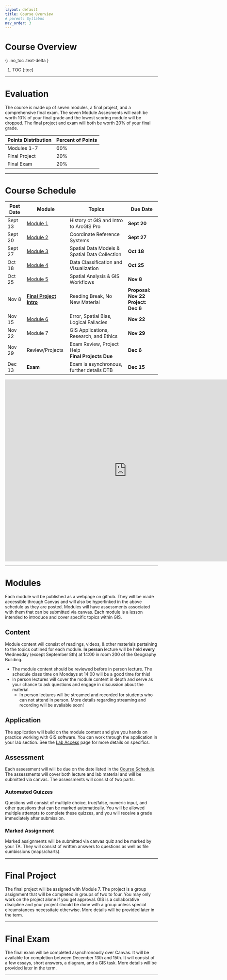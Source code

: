 ```yaml
---
layout: default
title: Course Overview
# parent: Syllabus
nav_order: 3
---
```


# Course Overview
{: .no_toc .text-delta }

1. TOC
{:toc}

---

# Evaluation

The course is made up of seven modules, a final project, and a comprehensive final exam.  The seven Module Assesments will each be worth 10% of your final grade and the lowest scoring module will be dropped.  The final project and exam will both be worth 20% of your final grade.

| Points Distribution | Percent of Points |
|---------------------|-------------------|
| Modules 1-7         | 60%               |
| Final Project       | 20%               |
| Final Exam          | 20%               |

---

# Course Schedule

|Post Date|                                     Module                                     |                      Topics                       |               Due Date               |
|---------|--------------------------------------------------------------------------------|---------------------------------------------------|--------------------------------------|
|Sept 13  |[Module 1](https://june-skeeter.github.io/Module1_GEOS270/)                     |History ot GIS and Intro to ArcGIS Pro             |**Sept 20**                           |
|Sept 20  |[Module 2](https://june-skeeter.github.io/Module2_GEOS270/)                     |Coordinate Reference Systems                       |**Sept 27**                           |
|Sept 27  |[Module 3](https://june-skeeter.github.io/Module3_GEOS270/)                     |Spatial Data Models & Spatial Data Collection      |**Oct 18**                            |
|Oct 18   |[Module 4](https://june-skeeter.github.io/Module4_GEOS270/)                     |Data Classification and Visualization              |**Oct 25**                            |
|Oct 25   |[Module 5](https://june-skeeter.github.io/Module5_GEOS270/)                     |Spatial Analysis & GIS Workflows                   |**Nov 8**                             |
|Nov 8    |[**Final Project Intro**](https://june-skeeter.github.io/FinalProjects_GEOS270/)|Reading Break, No New Material                     |**Proposal: Nov 22<br>Project: Dec 6**|
|Nov 15   |[Module 6](https://june-skeeter.github.io/Module6_GEOS270/)                     |Error, Spatial Bias, Logical Fallacies             |**Nov 22**                            |
|Nov 22   |Module 7                                                                        |GIS Applications, Research, and Ethics             |**Nov 29**                            |
|Nov 29   |Review/Projects                                                                 |Exam Review, Project Help<br>**Final Projects Due**|**Dec 6**                             |
|Dec 13   |**Exam**                                                                        |Exam is asynchronous, further details DTB          |**Dec 15**                            |

<iframe src="https://calendar.google.com/calendar/embed?src=8c8pmsg6k1kf44sdn9mh84p0bg%40group.calendar.google.com&ctz=America%2FVancouver" style="border: 0" width="800" height="600" frameborder="0" scrolling="no"></iframe>

---

# Modules

Each module will be published as a webpage on github.  They will be made accessible through Canvas and will also be hyperlinked in the above schedule as they are posted.  Modules will have assessments associated with them that can be submitted via canvas.  Each module is a lesson intended to introduce and cover specific topics within GIS.

## Content

Module content will consist of readings, videos, & other materials pertaining to the topics outlined for each module.  **In person** lecture will be held **every** Wednesday (except September 8th) at 14:00 in room 200 of the Geography Building.
* The module content should be reviewed before in person lecture.  The schedule class time on Mondays at 14:00 will be a good time for this!
* In person lectures will cover the module content in depth and serve as your chance to ask questions and engage in discussion about the material.
  * In person lectures will be streamed and recorded for students who can not attend in person.  More details regarding streaming and recording will be avaliable soon!

## Application

The application will build on the module content and give you hands on practice working with GIS software.  You can work through the application in your lab section.  See the [Lab Access](/Labs.md) page for more details on specifics. 

## Assessment

Each assessment will will be due on the date listed in the [Course Schedule](#course-schedule).  The assessments will cover both lecture and lab material and will be submitted via canvas.  The assessments will consist of two parts:

### Automated Quizzes

Questions will consist of multiple choice, true/false, numeric input, and other questions that can be marked automatically.  You will be allowed multiple attempts to complete these quizzes, and you will receive a grade immediately after submission.  

### Marked Assignment

Marked assignments will be submitted via canvas quiz and be marked by your TA.  They will consist of written answers to questions as well as file sumbissions (maps/charts).

---

# Final Project

The final project will be assigned with Module 7.  The project is a group assignment that will be completed in groups of two to four.  You may only work on the project alone if you get approval.  GIS is a collaborative discipline and your project should be done with a group unless special circumstances necessitate otherwise.  More details will be provided later in the term.

---

# Final Exam

The final exam will be completed asynchronously over Canvas. It will be available for completion between December 13th and 15th.  It will consist of a few essays, short answers, a diagram, and a GIS task.  More details will be provided later in the term.

---